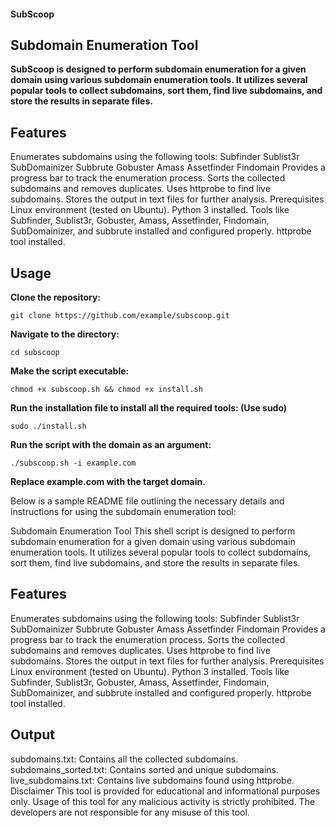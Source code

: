 #### SubScoop

## Subdomain Enumeration Tool
**SubScoop is designed to perform subdomain enumeration for a given domain using various subdomain enumeration tools. It utilizes several popular tools to collect subdomains, sort them, find live subdomains, and store the results in separate files.**

## Features
Enumerates subdomains using the following tools:
Subfinder
Sublist3r
SubDomainizer
Subbrute
Gobuster
Amass
Assetfinder
Findomain
Provides a progress bar to track the enumeration process.
Sorts the collected subdomains and removes duplicates.
Uses httprobe to find live subdomains.
Stores the output in text files for further analysis.
Prerequisites
Linux environment (tested on Ubuntu).
Python 3 installed.
Tools like Subfinder, Sublist3r, Gobuster, Amass, Assetfinder, Findomain, SubDomainizer, and subbrute installed and configured properly.
httprobe tool installed.

## Usage
**Clone the repository:**
```
git clone https://github.com/example/subscoop.git
```

**Navigate to the directory:**
```
cd subscoop
```

**Make the script executable:**
```
chmod +x subscoop.sh && chmod +x install.sh
```

**Run the installation file to install all the required tools: (Use sudo)**
```
sudo ./install.sh
```

**Run the script with the domain as an argument:**
```
./subscoop.sh -i example.com
```

**Replace example.com with the target domain.**

Below is a sample README file outlining the necessary details and instructions for using the subdomain enumeration tool:

Subdomain Enumeration Tool
This shell script is designed to perform subdomain enumeration for a given domain using various subdomain enumeration tools. It utilizes several popular tools to collect subdomains, sort them, find live subdomains, and store the results in separate files.

## Features
Enumerates subdomains using the following tools:
Subfinder
Sublist3r
SubDomainizer
Subbrute
Gobuster
Amass
Assetfinder
Findomain
Provides a progress bar to track the enumeration process.
Sorts the collected subdomains and removes duplicates.
Uses httprobe to find live subdomains.
Stores the output in text files for further analysis.
Prerequisites
Linux environment (tested on Ubuntu).
Python 3 installed.
Tools like Subfinder, Sublist3r, Gobuster, Amass, Assetfinder, Findomain, SubDomainizer, and subbrute installed and configured properly.
httprobe tool installed.

## Output
subdomains.txt: Contains all the collected subdomains.
subdomains_sorted.txt: Contains sorted and unique subdomains.
live_subdomains.txt: Contains live subdomains found using httprobe.
Disclaimer
This tool is provided for educational and informational purposes only. Usage of this tool for any malicious activity is strictly prohibited. The developers are not responsible for any misuse of this tool.
